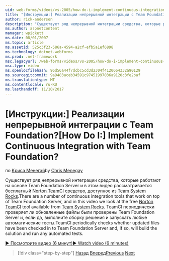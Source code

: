 ```yaml
---
uid: web-forms/videos/vs-2005/how-do-i-implement-continuous-integration-with-team-foundation
title: "[Инструкции:] Реализации непрерывной интеграции с Team Foundation? | Документы Майкрософт"
author: rick-anderson
description: "Существует ряд непрерывной интеграции средства, которые работают на основе Team Foundation Server и в этом видеоролике мы рассмотрим свободного свободно средство Norton TeamCI..."
ms.author: aspnetcontent
manager: wpickett
ms.date: 08/01/2007
ms.topic: article
ms.assetid: 525c3f23-586a-4594-a2cf-efb5a1ef6898
ms.technology: dotnet-webforms
ms.prod: .net-framework
msc.legacyurl: /web-forms/videos/vs-2005/how-do-i-implement-continuous-integration-with-team-foundation
msc.type: video
ms.openlocfilehash: 96d56a44f7dcbc5cd3d2304f4120664332a90129
ms.sourcegitcommit: 9a9483aceb34591c97451997036a9120c3fe2baf
ms.translationtype: MT
ms.contentlocale: ru-RU
ms.lasthandoff: 11/10/2017
---
```

<a name="how-do-i-implement-continuous-integration-with-team-foundation"></a><span data-ttu-id="63bad-104">[Инструкции:] Реализации непрерывной интеграции с Team Foundation?</span><span class="sxs-lookup"><span data-stu-id="63bad-104">[How Do I:] Implement Continuous Integration with Team Foundation?</span></span>
====================
<span data-ttu-id="63bad-105">по [Криса Менегэй](https://twitter.com/CMenegay)</span><span class="sxs-lookup"><span data-stu-id="63bad-105">by [Chris Menegay](https://twitter.com/CMenegay)</span></span>

<span data-ttu-id="63bad-106">Существует ряд непрерывной интеграции средства, которые работают на основе Team Foundation Server и в этом видео рассматривается бесплатный [Norton TeamCI](http://teamsystemrocks.com/files/12/tools/entry1018.aspx) средство, доступное из [Team System Rocks](http://teamsystemrocks.com/).</span><span class="sxs-lookup"><span data-stu-id="63bad-106">There are a number of continuous integration tools that work on top of Team Foundation Server, and in this video we look at the free [Norton TeamCI](http://teamsystemrocks.com/files/12/tools/entry1018.aspx) tool available from [Team System Rocks](http://teamsystemrocks.com/).</span></span> <span data-ttu-id="63bad-107">TeamCI периодически проверяет ли обновленные файлы были проверены Team Foundation Server и, если да, выполните сборку решения и запускать любые автоматические тесты.</span><span class="sxs-lookup"><span data-stu-id="63bad-107">TeamCI periodically checks whether updated files have been checked in to Team Foundation Server and, if so, will build the solution and run any automated tests.</span></span>

[<span data-ttu-id="63bad-108">&#9654; Посмотрите видео (6 минут)</span><span class="sxs-lookup"><span data-stu-id="63bad-108">&#9654; Watch video (6 minutes)</span></span>](https://channel9.msdn.com/Blogs/ASP-NET-Site-Videos/how-do-i-implement-continuous-integration-with-team-foundation)

>[!div class="step-by-step"]
<span data-ttu-id="63bad-109">[Назад](how-do-i-discover-application-changes-prior-to-deployment.md)
[Вперед](how-do-i-automate-testing-using-team-build.md)</span><span class="sxs-lookup"><span data-stu-id="63bad-109">[Previous](how-do-i-discover-application-changes-prior-to-deployment.md)
[Next](how-do-i-automate-testing-using-team-build.md)</span></span>
